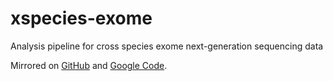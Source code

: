 xspecies-exome
==============

Analysis pipeline for cross species exome next-generation sequencing data

Mirrored on [GitHub](https://github.com/bergeycm/xspecies-exome) and 
[Google Code](https://code.google.com/p/xspecies-exome/).